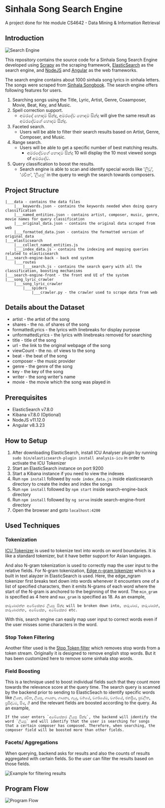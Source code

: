 # Sinhala Song Search Engine
A project done for hte module CS4642 - Data Mining &amp; Information Retrieval

## Introduction

![Search Engine](resources/home_ex.png)

This repository contains the source code for a Sinhala Song Search Engine developed using [Scrapy](https://scrapy.org/) as the scraping framework, [ElasticSearch](https://www.elastic.co/) as the search engine, and [NodeJS](https://nodejs.org/en/) and [Angular](https://angular.io/) as the web frameworks.

The search engine contains about 1000 sinhala song lyrics in sinhala letters. The songs were scraped from [Sinhala Songbook](https://sinhalasongbook.com/). The search engine offers following features for users.

1. Searching songs using the Title, Lyric, Artist, Genre, Coaamposer, Movie, Beat, Key, and Music.
2. Spell correction support.
    * අමරදේ හොදම සින්දු, අමරදේව හොදම සින්දු will give the same result as අමරදේවගේ හොදම සින්දු.
3. Faceted search.
    * Users will be able to filter their search results based on Artist, Genre, Composer, and Music.
4. Range search.
    * Users will be able to get a specific number of best matching results.
        * අමරදේවගේ හොදම සින්දු 10 will display the 10 most viewed songs of අමරදේව.
5. Query classification to boost the results.
    * Search engine is able to scan and identify special words like 'ලිවූ', 'රචිත', 'ලියපු' in the query to weigh the search towards composers.

## Project Structure
```
|___data - contains the data files
    |___keywords.json - contains the keywords needed when doing query classification
    |___named_entities.json - contains artist, composer, music, genre, movie names for query classification
    |___original_data.json - contains the original data scraped from web
    |___formatted_data.json - contains the formatted version of original_data
|___elasticsearch
    |___collect_named_entities.js
    |___index_data.js - contains the indexing and mapping queries related to elasticsearch
|___search-engine-back - back end system
    |___routes
        |___search.js - contains the search query with all the classification, boosting mechanisms
|___search-engine-front - the front end UI of the system
|___song_lyric_crawler
    |___song_lyric_crawler
        |___spiders
            |___crawler.py - the crawler used to scrape data from web
```

## Details about the Dataset

* artist - the artist of the song
* shares - the no. of shares of the song
* formattedLyrics - the lyrics with linebreaks for display purpose
* unformattedLyrics - the lyrics with linebreaks removed for searching
* title - title of the song
* url - the link to the original webpage of the song
* viewCount - the no. of views to the song
* beat - the beat of the song
* composer - the music provider
* genre - the genre of the song
* key - the key of the song
* writer - the song writer's name
* movie - the movie which the song was played in

## Prerequisites

* ElasticSearch v7.8.0
* Kibana v7.8.0 (Optional)
* NodeJS v11.12.0
* Angular v8.3.23

## How to Setup

1. After downloading ElasticSearch, install ICU Analyser plugin by running ```sudo bin/elasticsearch-plugin install analysis-icu``` in order to activate the ICU Tokenizer
1. Start an ElasticSearch instance on port 9200
2. Start a Kibana instance if you need to view the indexes
3. Run `npm install` followed by `node index_data.js` inside elasticsearch directory to create the index and index the songs
4. Run `npm install` followed by `npm start` inside search-engine-back directory
5. Run `npm install` followed by `ng serve` inside search-engine-front directory
6. Open the browser and goto `localhost:4200`

## Used Techniques

### Tokenization

[ICU Tokenizer](https://www.elastic.co/guide/en/elasticsearch/plugins/current/analysis-icu-tokenizer.html) is used to tokenize text into words on word boundaries. It is like a standard tokenizer, but it have better support for Asian languages.

And also N-gram tokenization is used to correctly map the user input to the relative fields. For N-gram tokenization, [Edge n-gram tokenizer](https://www.elastic.co/guide/en/elasticsearch/reference/current/analysis-edgengram-tokenizer.html#analysis-edgengram-tokenizer) which is a built in text alayzer in ElasticSearch is used. Here, the edge_ngram tokenizer first breaks text down into words whenever it encounters one of a list of specified characters, then it emits N-grams of each word where the start of the N-gram is anchored to the beginning of the word. The `min_gram` is specified as 4 here and `max_gram` is specified as 18. As an example, 

    කරුණාරත්න අබේසේකර ලියපු සින්දු will be broken down into, කරුණාර, කරුණාරත්, කරුණාරත්න, අබේසේක, අබේසේකර etc.

With this, search engine can easily map user input to correct words even if the user misses some characters in the word.

### Stop Token Filtering

Another filter used is the [Stop Token filter](https://www.elastic.co/guide/en/elasticsearch/reference/current/analysis-stop-tokenfilter.html#analysis-stop-tokenfilter-stop-words-by-lang) which removes stop words from a token stream. Originally it is designed to remove english stop words. But it has been customized here to remove some sinhala stop words.

### Field Boosting

This is a technique used to boost individual fields such that they count more towards the relevance score at the query time. The search query is scanned by the backend prior to sending to ElasticSeach to identify specific words like `ලියන`, `රචිත`, `ලියපු`, `ගායනා`, `ගායනා`, `ගැයු`, `වර්‍ගයේ`, `වර්ගයේම`, `වර්ගයේ`, `ජනප්‍රිය`, `ප්‍රචලිත`, `ප්‍රසිද්ධම`, `සිංදු`, `ගී` and the relevant fields are boosted according to the query. As an example,

    If the user enters `අබේසේකර ලියපු සින්දු`, the backend will identify the word `ලියපු` and will identify that the user is searching for songs that a certain composer has composed. Therefore, when searching, the composer field will be boosted more than other fields.

### Facets/ Aggregations

When querying, backend asks for results and also the counts of results aggregated with certain fields. So the user can filter the results based on those fields.

![Example for filtering results](resources/filtering_ex.png)

## Program Flow

![Program Flow](resources/program_flow_ex.png)
